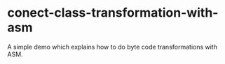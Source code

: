 conect-class-transformation-with-asm
====================================

A simple demo which explains how to do byte code transformations with ASM.
